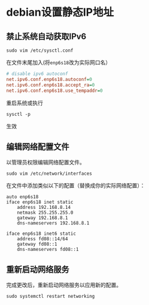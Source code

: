 # debian设置静态IP地址

## 禁止系统自动获取IPv6

```shell
sudo vim /etc/sysctl.conf
```

在文件末尾加入(将`enp6s18`改为实际网口名）

```ini
# disable ipv6 autoconf
net.ipv6.conf.enp6s18.autoconf=0
net.ipv6.conf.enp6s18.accept_ra=0
net.ipv6.conf.enp6s18.use_tempaddr=0
```

重启系统或执行

```shell
sysctl -p
```

生效

## 编辑网络配置文件

以管理员权限编辑网络配置文件。

```shell
sudo vim /etc/network/interfaces
```

在文件中添加类似以下的配置（替换成你的实际网络配置）：

```plaintext
auto enp6s18
iface enp6s18 inet static
	address 192.168.8.14
	netmask 255.255.255.0
	gateway 192.168.8.1
	dns-nameservers 192.168.8.1

iface enp6s18 inet6 static
	address fd08::14/64
	gateway fd08::1
	dns-nameservers fd08::1
```

## 重新启动网络服务

完成更改后，重新启动网络服务以应用新的配置。

```shell
sudo systemctl restart networking
```
